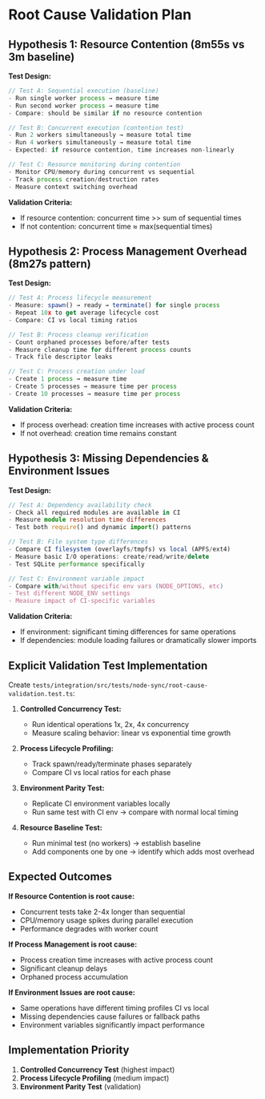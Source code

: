 # Root Cause Validation Plan

## Hypothesis 1: Resource Contention (8m55s vs 3m baseline)

**Test Design:**
```typescript
// Test A: Sequential execution (baseline)
- Run single worker process → measure time
- Run second worker process → measure time  
- Compare: should be similar if no resource contention

// Test B: Concurrent execution (contention test)
- Run 2 workers simultaneously → measure total time
- Run 4 workers simultaneously → measure total time
- Expected: if resource contention, time increases non-linearly

// Test C: Resource monitoring during contention
- Monitor CPU/memory during concurrent vs sequential
- Track process creation/destruction rates
- Measure context switching overhead
```

**Validation Criteria:**
- If resource contention: concurrent time >> sum of sequential times
- If not contention: concurrent time ≈ max(sequential times)

## Hypothesis 2: Process Management Overhead (8m27s pattern)

**Test Design:**
```typescript
// Test A: Process lifecycle measurement
- Measure: spawn() → ready → terminate() for single process
- Repeat 10x to get average lifecycle cost
- Compare: CI vs local timing ratios

// Test B: Process cleanup verification
- Count orphaned processes before/after tests
- Measure cleanup time for different process counts
- Track file descriptor leaks

// Test C: Process creation under load
- Create 1 process → measure time
- Create 5 processes → measure time per process
- Create 10 processes → measure time per process
```

**Validation Criteria:**
- If process overhead: creation time increases with active process count
- If not overhead: creation time remains constant

## Hypothesis 3: Missing Dependencies & Environment Issues

**Test Design:**
```typescript
// Test A: Dependency availability check
- Check all required modules are available in CI
- Measure module resolution time differences
- Test both require() and dynamic import() patterns

// Test B: File system type differences
- Compare CI filesystem (overlayfs/tmpfs) vs local (APFS/ext4)
- Measure basic I/O operations: create/read/write/delete
- Test SQLite performance specifically

// Test C: Environment variable impact
- Compare with/without specific env vars (NODE_OPTIONS, etc)
- Test different NODE_ENV settings
- Measure impact of CI-specific variables
```

**Validation Criteria:**
- If environment: significant timing differences for same operations
- If dependencies: module loading failures or dramatically slower imports

## Explicit Validation Test Implementation

Create `tests/integration/src/tests/node-sync/root-cause-validation.test.ts`:

1. **Controlled Concurrency Test:**
   - Run identical operations 1x, 2x, 4x concurrency
   - Measure scaling behavior: linear vs exponential time growth

2. **Process Lifecycle Profiling:**
   - Track spawn/ready/terminate phases separately
   - Compare CI vs local ratios for each phase

3. **Environment Parity Test:**
   - Replicate CI environment variables locally
   - Run same test with CI env → compare with normal local timing

4. **Resource Baseline Test:**
   - Run minimal test (no workers) → establish baseline
   - Add components one by one → identify which adds most overhead

## Expected Outcomes

**If Resource Contention is root cause:**
- Concurrent tests take 2-4x longer than sequential
- CPU/memory usage spikes during parallel execution
- Performance degrades with worker count

**If Process Management is root cause:**
- Process creation time increases with active process count
- Significant cleanup delays
- Orphaned process accumulation

**If Environment Issues are root cause:**
- Same operations have different timing profiles CI vs local
- Missing dependencies cause failures or fallback paths
- Environment variables significantly impact performance

## Implementation Priority

1. **Controlled Concurrency Test** (highest impact)
2. **Process Lifecycle Profiling** (medium impact)  
3. **Environment Parity Test** (validation)